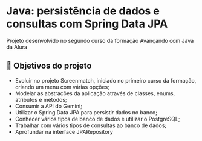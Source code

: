 
# Java: persistência de dados e consultas com Spring Data JPA

Projeto desenvolvido no segundo curso da formação Avançando com Java da Alura

## 🔨 Objetivos do projeto

- Evoluir no projeto Screenmatch, iniciado no primeiro curso da formação, criando um menu com várias opções;
- Modelar as abstrações da aplicação através de classes, enums, atributos e métodos;
- Consumir a API do Gemini;
- Utilizar o Spring Data JPA para persistir dados no banco;
- Conhecer vários tipos de banco de dados e utilizar o PostgreSQL;
- Trabalhar com vários tipos de consultas ao banco de dados;
- Aprofundar na interface JPARepository
